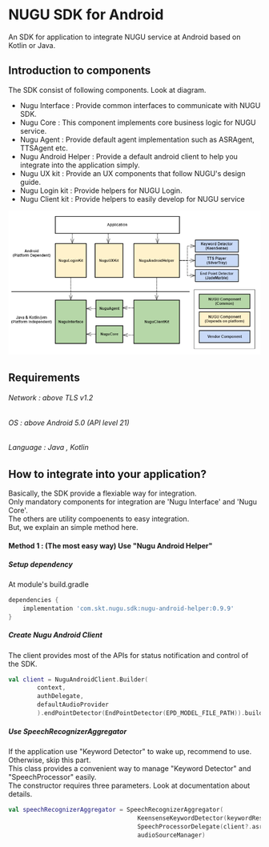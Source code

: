 # NUGU SDK for Android
An SDK for application to integrate NUGU service at Android based on Kotlin or Java.

## Introduction to components
The SDK consist of following components. Look at diagram.
* Nugu Interface : Provide common interfaces to communicate with NUGU SDK.
* Nugu Core : This component implements core business logic for NUGU service.
* Nugu Agent : Provide default agent implementation such as ASRAgent, TTSAgent etc.
* Nugu Android Helper : Provide a default android client to help you integrate into the application simply.
* Nugu UX kit : Provide an UX components that follow NUGU's design guide.
* Nugu Login kit : Provide helpers for NUGU Login.
* Nugu Client kit :  Provide helpers to easily develop for NUGU service

![State Diagram](./docs/Components_Diagram.png)

## Requirements
###### Network : above TLS v1.2
###### OS : above Android 5.0 (API level 21)
###### Language : Java , Kotlin

## How to integrate into your application?
Basically, the SDK provide a flexiable way for integration.\
Only mandatory components for integration are 'Nugu Interface' and 'Nugu Core'.\
The others are utility compoenents to easy integration.\
But, we explain an simple method here.
#### Method 1 : (The most easy way) Use "Nugu Android Helper"
##### Setup dependency
At module's build.gradle
```groovy
dependencies {
	implementation 'com.skt.nugu.sdk:nugu-android-helper:0.9.9'
}
```
##### Create Nugu Android Client
The client provides most of the APIs for status notification and control of the SDK.
```kotlin
val client = NuguAndroidClient.Builder(
        context,
        authDelegate,
        defaultAudioProvider
        ).endPointDetector(EndPointDetector(EPD_MODEL_FILE_PATH)).build()
```
##### Use SpeechRecognizerAggregator
If the application use "Keyword Detector" to wake up, recommend to use.\
Otherwise, skip this part.\
This class provides a convenient way to manage "Keyword Detector" and "SpeechProcessor" easily.\
The constructor requires three parameters. Look at documentation about details.
```kotlin
val speechRecognizerAggregator = SpeechRecognizerAggregator(
									KeensenseKeywordDetector(keywordResource), 
									SpeechProcessorDelegate(client?.asrAgent), 
									audioSourceManager)
```
